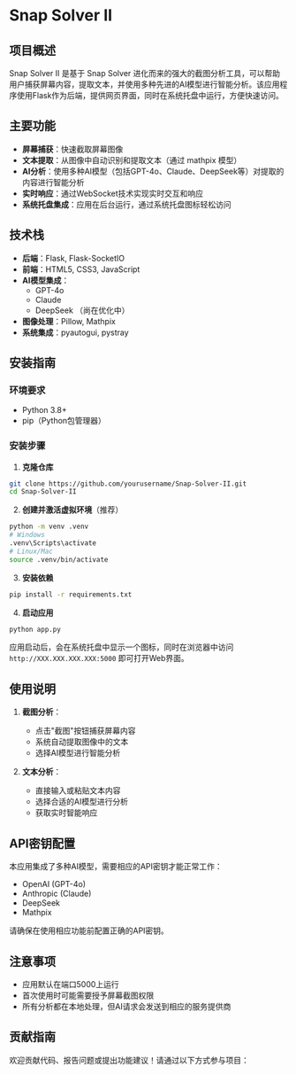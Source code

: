 # Snap Solver II

## 项目概述

Snap Solver II 是基于 Snap Solver 进化而来的强大的截图分析工具，可以帮助用户捕获屏幕内容，提取文本，并使用多种先进的AI模型进行智能分析。该应用程序使用Flask作为后端，提供网页界面，同时在系统托盘中运行，方便快速访问。

## 主要功能

- **屏幕捕获**：快速截取屏幕图像
- **文本提取**：从图像中自动识别和提取文本（通过 mathpix 模型）
- **AI分析**：使用多种AI模型（包括GPT-4o、Claude、DeepSeek等）对提取的内容进行智能分析
- **实时响应**：通过WebSocket技术实现实时交互和响应
- **系统托盘集成**：应用在后台运行，通过系统托盘图标轻松访问

## 技术栈

- **后端**：Flask, Flask-SocketIO
- **前端**：HTML5, CSS3, JavaScript
- **AI模型集成**：
  - GPT-4o
  - Claude
  - DeepSeek （尚在优化中）
- **图像处理**：Pillow, Mathpix
- **系统集成**：pyautogui, pystray

## 安装指南

### 环境要求

- Python 3.8+
- pip（Python包管理器）

### 安装步骤

1. **克隆仓库**

```bash
git clone https://github.com/yourusername/Snap-Solver-II.git
cd Snap-Solver-II
```

2. **创建并激活虚拟环境**（推荐）

```bash
python -m venv .venv
# Windows
.venv\Scripts\activate
# Linux/Mac
source .venv/bin/activate
```

3. **安装依赖**

```bash
pip install -r requirements.txt
```

4. **启动应用**

```bash
python app.py
```

应用启动后，会在系统托盘中显示一个图标，同时在浏览器中访问 `http://XXX.XXX.XXX.XXX:5000` 即可打开Web界面。

## 使用说明

1. **截图分析**：
   - 点击"截图"按钮捕获屏幕内容
   - 系统自动提取图像中的文本
   - 选择AI模型进行智能分析

2. **文本分析**：
   - 直接输入或粘贴文本内容
   - 选择合适的AI模型进行分析
   - 获取实时智能响应

## API密钥配置

本应用集成了多种AI模型，需要相应的API密钥才能正常工作：

- OpenAI (GPT-4o)
- Anthropic (Claude)
- DeepSeek
- Mathpix

请确保在使用相应功能前配置正确的API密钥。

## 注意事项

- 应用默认在端口5000上运行
- 首次使用时可能需要授予屏幕截图权限
- 所有分析都在本地处理，但AI请求会发送到相应的服务提供商

## 贡献指南

欢迎贡献代码、报告问题或提出功能建议！请通过以下方式参与项目：
